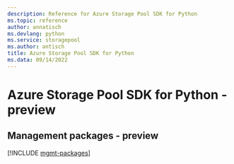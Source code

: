 ```yaml
---
description: Reference for Azure Storage Pool SDK for Python
ms.topic: reference
author: annatisch
ms.devlang: python
ms.service: storagepool
ms.author: antisch
title: Azure Storage Pool SDK for Python
ms.data: 09/14/2022
---
```

# Azure Storage Pool SDK for Python - preview

## Management packages - preview
[!INCLUDE [mgmt-packages](storage-pool-mgmt-index.md)]
